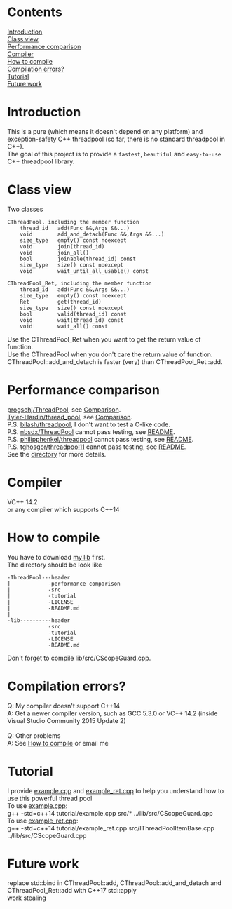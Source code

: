# Contents
[Introduction](https://github.com/Fdhvdu/ThreadPool/blob/master/README.md#introduction)<br>
[Class view](https://github.com/Fdhvdu/ThreadPool/blob/master/README.md#class-view)<br>
[Performance comparison](https://github.com/Fdhvdu/ThreadPool/blob/master/README.md#performance-comparison)<br>
[Compiler](https://github.com/Fdhvdu/ThreadPool/blob/master/README.md#compiler)<br>
[How to compile](https://github.com/Fdhvdu/ThreadPool/blob/master/README.md#how-to-compile)<br>
[Compilation errors?](https://github.com/Fdhvdu/ThreadPool/blob/master/README.md#compilation-errors)<br>
[Tutorial](https://github.com/Fdhvdu/ThreadPool/blob/master/README.md#tutorial)<br>
[Future work](https://github.com/Fdhvdu/ThreadPool/blob/master/README.md#future-work)
# Introduction
This is a pure (which means it doesn't depend on any platform) and exception-safety C++ threadpool (so far, there is no standard threadpool in C++).<br>
The goal of this project is to provide a `fastest`, `beautiful` and `easy-to-use` C++ threadpool library.
# Class view
Two classes

	CThreadPool, including the member function
		thread_id	add(Func &&,Args &&...)
		void		add_and_detach(Func &&,Args &&...)
		size_type	empty() const noexcept
		void		join(thread_id)
		void		join_all()
		bool		joinable(thread_id) const
		size_type	size() const noexcept
		void 		wait_until_all_usable() const
		
	CThreadPool_Ret, including the member function
		thread_id	add(Func &&,Args &&...)
		size_type	empty() const noexcept
		Ret			get(thread_id)
		size_type	size() const noexcept
		bool		valid(thread_id) const
		void		wait(thread_id) const
		void 		wait_all() const
Use the CThreadPool_Ret when you want to get the return value of function.<br>
Use the CThreadPool when you don't care the return value of function.<br>
CThreadPool::add_and_detach is faster (very) than CThreadPool_Ret::add.
# Performance comparison
[progschj/ThreadPool](https://github.com/progschj/ThreadPool), see [Comparison](comparison/README.md#result).<br>
[Tyler-Hardin/thread_pool](https://github.com/Tyler-Hardin/thread_pool), see [Comparison](comparison/README.md#result).<br>
P.S. [bilash/threadpool](https://github.com/bilash/threadpool), I don't want to test a C-like code.<br>
P.S. [nbsdx/ThreadPool](https://github.com/nbsdx/ThreadPool) cannot pass testing, see [README](comparison/nbsdx/README.md#warning).<br>
P.S. [philipphenkel/threadpool](https://github.com/philipphenkel/threadpool) cannot pass testing, see [README](comparison/philipphenkel/README.md#warning).<br>
P.S. [tghosgor/threadpool11](https://github.com/tghosgor/threadpool11) cannot pass testing, see [README](comparison/tghosgor/README.md#warning).<br>
See the [directory](comparison/) for more details.
# Compiler
VC++ 14.2<br>
or any compiler which supports C++14
# How to compile
You have to download [my lib](https://github.com/Fdhvdu/lib) first.<br>
The directory should be look like

	-ThreadPool---header
	|            -performance comparison
	|            -src
	|            -tutorial
	|            -LICENSE
	|            -README.md
	|
	-lib----------header
	             -src
	             -tutorial
	             -LICENSE
	             -README.md
Don't forget to compile lib/src/CScopeGuard.cpp.
# Compilation errors?
Q: My compiler doesn't support C++14<br>
A: Get a newer compiler version, such as GCC 5.3.0 or VC++ 14.2 (inside Visual Studio Community 2015 Update 2)<br><br>
Q: Other problems<br>
A: See [How to compile](https://github.com/Fdhvdu/ThreadPool/blob/master/README.md#how-to-compile) or email me
# Tutorial
I provide [example.cpp](tutorial/example.cpp) and [example_ret.cpp](tutorial/example_ret.cpp) to help you understand how to use this powerful thread pool<br>
To use [example.cpp](tutorial/example.cpp):<br>
g++ -std=c++14 tutorial/example.cpp src/* ../lib/src/CScopeGuard.cpp<br>
To use [example_ret.cpp](tutorial/example_ret.cpp):<br>
g++ -std=c++14 tutorial/example_ret.cpp src/IThreadPoolItemBase.cpp ../lib/src/CScopeGuard.cpp
# Future work
replace std::bind in CThreadPool::add, CThreadPool::add_and_detach and CThreadPool_Ret::add with C++17 std::apply<br>
work stealing